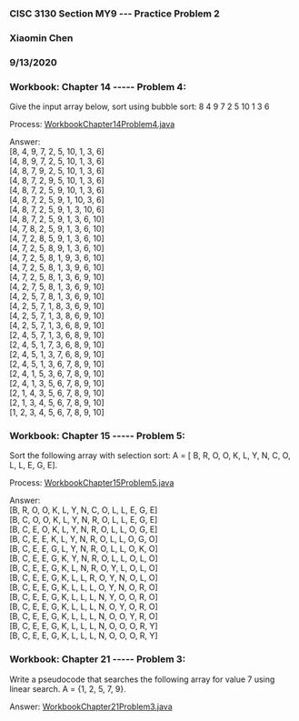 ### CISC 3130 Section MY9 --- Practice Problem 2
### Xiaomin Chen
### 9/13/2020

### Workbook: Chapter 14 ----- Problem 4:
Give the input array below, sort using bubble sort:
8 4 9 7 2 5 10 1 3 6 

Process: [WorkbookChapter14Problem4.java](WorkbookChapter14Problem4.java)

Answer:<br />
[8, 4, 9, 7, 2, 5, 10, 1, 3, 6]<br />
[4, 8, 9, 7, 2, 5, 10, 1, 3, 6]<br />
[4, 8, 7, 9, 2, 5, 10, 1, 3, 6]<br />
[4, 8, 7, 2, 9, 5, 10, 1, 3, 6]<br />
[4, 8, 7, 2, 5, 9, 10, 1, 3, 6]<br />
[4, 8, 7, 2, 5, 9, 1, 10, 3, 6]<br />
[4, 8, 7, 2, 5, 9, 1, 3, 10, 6]<br />
[4, 8, 7, 2, 5, 9, 1, 3, 6, 10]<br />
[4, 7, 8, 2, 5, 9, 1, 3, 6, 10]<br />
[4, 7, 2, 8, 5, 9, 1, 3, 6, 10]<br />
[4, 7, 2, 5, 8, 9, 1, 3, 6, 10]<br />
[4, 7, 2, 5, 8, 1, 9, 3, 6, 10]<br />
[4, 7, 2, 5, 8, 1, 3, 9, 6, 10]<br />
[4, 7, 2, 5, 8, 1, 3, 6, 9, 10]<br />
[4, 2, 7, 5, 8, 1, 3, 6, 9, 10]<br />
[4, 2, 5, 7, 8, 1, 3, 6, 9, 10]<br />
[4, 2, 5, 7, 1, 8, 3, 6, 9, 10]<br />
[4, 2, 5, 7, 1, 3, 8, 6, 9, 10]<br />
[4, 2, 5, 7, 1, 3, 6, 8, 9, 10]<br />
[2, 4, 5, 7, 1, 3, 6, 8, 9, 10]<br />
[2, 4, 5, 1, 7, 3, 6, 8, 9, 10]<br />
[2, 4, 5, 1, 3, 7, 6, 8, 9, 10]<br />
[2, 4, 5, 1, 3, 6, 7, 8, 9, 10]<br />
[2, 4, 1, 5, 3, 6, 7, 8, 9, 10]<br />
[2, 4, 1, 3, 5, 6, 7, 8, 9, 10]<br />
[2, 1, 4, 3, 5, 6, 7, 8, 9, 10]<br />
[2, 1, 3, 4, 5, 6, 7, 8, 9, 10]<br />
[1, 2, 3, 4, 5, 6, 7, 8, 9, 10]<br />

### Workbook: Chapter 15 ----- Problem 5:
Sort the following array with selection sort: A = [ B, R, O, O, K, L, Y, N, C, O, L, L, E, G, E]. 

Process: [WorkbookChapter15Problem5.java](WorkbookChapter15Problem5.java)

Answer:<br />
[B, R, O, O, K, L, Y, N, C, O, L, L, E, G, E]<br />
[B, C, O, O, K, L, Y, N, R, O, L, L, E, G, E]<br />
[B, C, E, O, K, L, Y, N, R, O, L, L, O, G, E]<br />
[B, C, E, E, K, L, Y, N, R, O, L, L, O, G, O]<br />
[B, C, E, E, G, L, Y, N, R, O, L, L, O, K, O]<br />
[B, C, E, E, G, K, Y, N, R, O, L, L, O, L, O]<br />
[B, C, E, E, G, K, L, N, R, O, Y, L, O, L, O]<br />
[B, C, E, E, G, K, L, L, R, O, Y, N, O, L, O]<br />
[B, C, E, E, G, K, L, L, L, O, Y, N, O, R, O]<br />
[B, C, E, E, G, K, L, L, L, N, Y, O, O, R, O]<br />
[B, C, E, E, G, K, L, L, L, N, O, Y, O, R, O]<br />
[B, C, E, E, G, K, L, L, L, N, O, O, Y, R, O]<br />
[B, C, E, E, G, K, L, L, L, N, O, O, O, R, Y]<br />
[B, C, E, E, G, K, L, L, L, N, O, O, O, R, Y] <br />


### Workbook: Chapter 21 ----- Problem 3:
Write a pseudocode that searches the following array for value 7 using linear search. 
A = {1, 2, 5, 7, 9}. 

Answer: [WorkbookChapter21Problem3.java](WorkbookChapter21Problem3.java)
